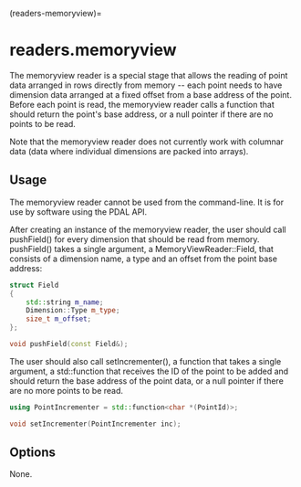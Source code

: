 (readers-memoryview)=

# readers.memoryview

The memoryview reader is a special stage that allows
the reading of point data arranged in rows directly from memory --
each point needs to have dimension data arranged at a fixed offset
from a base address of the point.
Before each point is read, the memoryview reader calls a function that
should return the point's base address, or a null pointer if there are no
points to be read.

Note that the memoryview reader does not currently work with columnar
data (data where individual dimensions are packed into arrays).

## Usage

The memoryview reader cannot be used from the command-line.  It is for use
by software using the PDAL API.

After creating an instance of the memoryview reader, the user should
call pushField() for every dimension that should be read from memory.
pushField() takes a single argument, a MemoryViewReader::Field, that consists
of a dimension name, a type and an offset from the point base address:

```c++
struct Field
{
    std::string m_name;
    Dimension::Type m_type;
    size_t m_offset;
};

void pushField(const Field&);
```

The user should also call setIncrementer(), a function that takes a
single argument, a std::function that receives the ID of the point to
be added and should return the base address of the point data, or a
null pointer if there are no more points to be read.

```c++
using PointIncrementer = std::function<char *(PointId)>;

void setIncrementer(PointIncrementer inc);
```

## Options

None.
